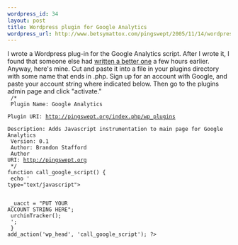 ```yaml
--- 
wordpress_id: 34
layout: post
title: Wordpress plugin for Google Analytics
wordpress_url: http://www.betsymattox.com/pingswept/2005/11/14/wordpress-plugin-for-google-analytics/
---
```

I wrote a Wordpress plug-in for the Google Analytics script. After I wrote it, I found that someone else had <a href="http://blog.thedt.net/2005/11/14/google-analytics-plugin/">written a better one</a> a few hours earlier.
Anyway, here's mine. Cut and paste it into a file in your plugins directory with some name that ends in .php. Sign up for an account with Google, and paste your account string where indicated below. Then go to the plugins admin page and click "activate."
<code><br />
/*<br />
Plugin Name: Google Analytics<br />
Plugin URI: http://pingswept.org/index.php/wp_plugins<br />
Description: Adds Javascript instrumentation to main page for Google Analytics<br />
Version: 0.1<br />
Author: Brandon Stafford<br />
Author URI: http://pingswept.org<br />
*/
function call_google_script() {<br />
        echo '
type="text/javascript"&gt;<br />
<br />
<br />
_uacct = "PUT YOUR ACCOUNT STRING HERE";<br />
urchinTracker();<br />
';<br />
}
add_action('wp_head', 'call_google_script');
?&gt;</code>


